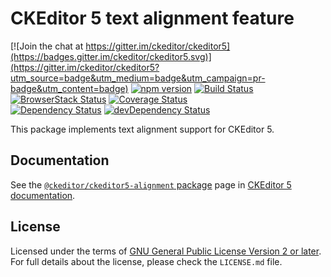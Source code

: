 CKEditor 5 text alignment feature
========================================

[![Join the chat at https://gitter.im/ckeditor/ckeditor5](https://badges.gitter.im/ckeditor/ckeditor5.svg)](https://gitter.im/ckeditor/ckeditor5?utm_source=badge&utm_medium=badge&utm_campaign=pr-badge&utm_content=badge)
[![npm version](https://badge.fury.io/js/%40ckeditor%2Fckeditor5-alignment.svg)](https://www.npmjs.com/package/@ckeditor/ckeditor5-alignment)
[![Build Status](https://travis-ci.org/ckeditor/ckeditor5-alignment.svg?branch=master)](https://travis-ci.org/ckeditor/ckeditor5-alignment)
[![BrowserStack Status](https://www.browserstack.com/automate/badge.svg?badge_key=d3hvenZqQVZERFQ5d09FWXdyT0ozVXhLaVltRFRjTTUyZGpvQWNmWVhUUT0tLUZqNlJ1YWRUd0RvdEVOaEptM1B2Q0E9PQ==--c9d3dee40b9b4471ff3fb516d9ecf8d09292c7e0)](https://www.browserstack.com/automate/public-build/d3hvenZqQVZERFQ5d09FWXdyT0ozVXhLaVltRFRjTTUyZGpvQWNmWVhUUT0tLUZqNlJ1YWRUd0RvdEVOaEptM1B2Q0E9PQ==--c9d3dee40b9b4471ff3fb516d9ecf8d09292c7e0)
[![Coverage Status](https://coveralls.io/repos/github/ckeditor/ckeditor5-alignment/badge.svg?branch=master)](https://coveralls.io/github/ckeditor/ckeditor5-alignment?branch=master)
<br>
[![Dependency Status](https://david-dm.org/ckeditor/ckeditor5-alignment/status.svg)](https://david-dm.org/ckeditor/ckeditor5-alignment)
[![devDependency Status](https://david-dm.org/ckeditor/ckeditor5-alignment/dev-status.svg)](https://david-dm.org/ckeditor/ckeditor5-alignment?type=dev)

This package implements text alignment support for CKEditor 5.

## Documentation

See the [`@ckeditor/ckeditor5-alignment` package](https://docs.ckeditor.com/ckeditor5/latest/api/alignment.html) page in [CKEditor 5 documentation](https://docs.ckeditor.com/ckeditor5/latest/).

## License

Licensed under the terms of [GNU General Public License Version 2 or later](http://www.gnu.org/licenses/gpl.html). For full details about the license, please check the `LICENSE.md` file.
